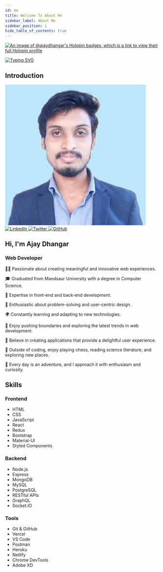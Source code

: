 ```yaml
---
id: me
title: Welcome To About Me
sidebar_label: About Me
sidebar_position: 1
hide_table_of_contents: true
---
```


 [![An image of @ajaydhangar's Holopin badges, which is a link to view their full Holopin profile](https://holopin.me/ajaydhangar)](https://holopin.io/@ajaydhangar)

<div style={{background: 'linear-gradient(90deg, rgb(51, 55, 6) 0%, #FF4820 25%, #FF4820 50%, rgb(87, 89, 243) 100%)', paddingTop: '10px', borderRadius: '10px'}}>
  <a href="https://www.linkedin.com/in/ajay-dhangar" align="center"><img src="https://readme-typing-svg.demolab.com?font=Fira+Code&pause=1000&color=DEF72C&random=false&center=true&width=1000&lines=Hi%2C+there.+I'm+Ajay+Dhangar.+A+Web+Developer+and+Open-Source+enthusiast!" alt="Typing SVG" /></a>
</div>


## Introduction

<div style={{display: 'flex', flexWrap: 'wrap', marginTop: '20px', width: '100%'}}>
  <div style={{marginRight: '8%', width: '30%'}}>
    <img src="/instructors/ajay-dhangar.jpg" alt="Ajay Dhangar" style={{width: '200px', height: 'auto%', borderRadius: '50%'}} />
    <div style={{marginTop: '10px'}}>
      <a href="https://www.linkedin.com/in/ajay-dhangar/" target="_blank" rel="noreferrer noopener" style={{marginLeft: '5px'}}>
        <img src="https://img.shields.io/badge/LinkedIn-0077B5?style=for-the-badge&logo=linkedin&logoColor=white" alt="LinkedIn" />
      </a>
      <a href="https://twitter.com/CodesWithAjay" target="_blank" rel="noreferrer noopener" style={{marginLeft: '5px'}}>
        <img src="https://img.shields.io/badge/Twitter-1DA1F2?style=for-the-badge&logo=twitter&logoColor=white" alt="Twitter" />
      </a>
      <a href="https://github.com/ajay-dhangar" target="_blank" rel="noreferrer noopener" style={{marginLeft: '5px'}}>
        <img src="https://img.shields.io/badge/GitHub-100000?style=for-the-badge&logo=github&logoColor=white" alt="GitHub" />
      </a>
    </div>
  </div>
  <div style={{width: '60%'}}>
    <h2 style={{margin: '0', background: 'linear-gradient(90deg, rgb(151, 255, 6) 0%, #FF4820 25%, #FF4820 50%, rgb(87, 89, 243) 100%)', WebkitBackgroundClip: 'text', WebkitTextFillColor: 'transparent'}}>
      Hi, I'm Ajay Dhangar
    </h2>
    <h3 style={{margin: '0', color: 'rgb(87, 89, 243)'}}>
      Web Developer
    </h3>
    <p>👨‍💻 Passionate about creating meaningful and innovative web experiences.</p>
    <p>🎓 Graduated from Mandsaur University with a degree in Computer Science.</p>
    <p>🚀 Expertise in front-end and back-end development.</p>
    <p>🌟 Enthusiastic about problem-solving and user-centric design.</p>
    <p>🌍 Constantly learning and adapting to new technologies.</p>
    <p>🎯 Enjoy pushing boundaries and exploring the latest trends in web development.</p>
    <p>🌈 Believe in creating applications that provide a delightful user experience.</p>
    <p>🎲 Outside of coding, enjoy playing chess, reading science literature, and exploring new places.</p>
    <p>🚀 Every day is an adventure, and I approach it with enthusiasm and curiosity.</p>
  </div>
</div>

## Skills

<div style={{display: 'flex', flexWrap: 'wrap', marginTop: '20px', width: '100%'}}>
  <div style={{marginRight: '8%', width: '30%'}}>
    <h3 style={{margin: '0', background: 'linear-gradient(90deg, rgb(151, 255, 6) 0%, #FF4820 25%, #FF4820 50%, rgb(87, 89, 243) 100%)', WebkitBackgroundClip: 'text', WebkitTextFillColor: 'transparent'}}>
      Frontend
    </h3>
    <ul>
      <li>HTML</li>
      <li>CSS</li>
      <li>JavaScript</li>
      <li>React</li>
      <li>Redux</li>
      <li>Bootstrap</li>
      <li>Material-UI</li>
      <li>Styled Components</li>
    </ul>
  </div>
  <div style={{width: '30%'}}>
    <h3 style={{margin: '0', background: 'linear-gradient(90deg, rgb(151, 255, 6) 0%, #FF4820 25%, #FF4820 50%, rgb(87, 89, 243) 100%)', WebkitBackgroundClip: 'text', WebkitTextFillColor: 'transparent'}}>
      Backend
    </h3>
    <ul>
      <li>Node.js</li>
      <li>Express</li>
      <li>MongoDB</li>
      <li>MySQL</li>
      <li>PostgreSQL</li>
      <li>RESTful APIs</li>
      <li>GraphQL</li>
      <li>Socket.IO</li>
    </ul>
  </div>
  <div style={{width: '30%'}}>
    <h3 style={{margin: '0', background: 'linear-gradient(90deg, rgb(151, 255, 6) 0%, #FF4820 25%, #FF4820 50%, rgb(87, 89, 243) 100%)', WebkitBackgroundClip: 'text', WebkitTextFillColor: 'transparent'}}>
      Tools
    </h3>
    <ul>
      <li>Git & GitHub</li>
      <li>Vercel</li>
      <li>VS Code</li>
      <li>Postman</li>
      <li>Heroku</li>
      <li>Netlify</li>
      <li>Chrome DevTools</li>
      <li>Adobe XD</li>
    </ul>
  </div>
</div>

